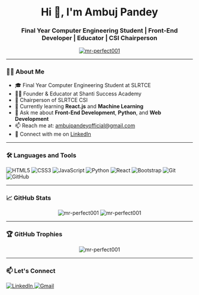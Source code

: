 <!-- Profile README for mr-perfect001 -->

<h1 align="center">Hi 👋, I'm Ambuj Pandey</h1>
<h3 align="center">Final Year Computer Engineering Student | Front-End Developer | Educator | CSI Chairperson</h3>

<p align="center">
  <a href="https://github.com/mr-perfect001">
    <img src="https://komarev.com/ghpvc/?username=mr-perfect001&label=Profile%20views&color=0e75b6&style=flat" alt="mr-perfect001" />
  </a>
</p>

---

### 👨‍💻 About Me

- 🎓 Final Year Computer Engineering Student at SLRTCE
- 👨‍🏫 Founder & Educator at Shanti Success Academy
- 💼 Chairperson of SLRTCE CSI
- 🌱 Currently learning **React.js** and **Machine Learning**
- 💬 Ask me about **Front-End Development**, **Python**, and **Web Development**
- 📫 Reach me at: [ambujpandeyofficial@gmail.com](mailto:ambujpandeyofficial@gmail.com)
- 🔗 Connect with me on [LinkedIn](https://www.linkedin.com/in/ambujpandey007)

---

### 🛠️ Languages and Tools

<p align="left">
  <img src="https://img.shields.io/badge/HTML5-E34F26?style=flat&logo=html5&logoColor=white" alt="HTML5" />
  <img src="https://img.shields.io/badge/CSS3-1572B6?style=flat&logo=css3&logoColor=white" alt="CSS3" />
  <img src="https://img.shields.io/badge/JavaScript-F7DF1E?style=flat&logo=javascript&logoColor=black" alt="JavaScript" />
  <img src="https://img.shields.io/badge/Python-3776AB?style=flat&logo=python&logoColor=white" alt="Python" />
  <img src="https://img.shields.io/badge/React-61DAFB?style=flat&logo=react&logoColor=black" alt="React" />
  <img src="https://img.shields.io/badge/Bootstrap-563D7C?style=flat&logo=bootstrap&logoColor=white" alt="Bootstrap" />
  <img src="https://img.shields.io/badge/Git-F05032?style=flat&logo=git&logoColor=white" alt="Git" />
  <img src="https://img.shields.io/badge/GitHub-181717?style=flat&logo=github&logoColor=white" alt="GitHub" />
</p>

---

### 📈 GitHub Stats

<p align="center">
  <img src="https://github-readme-stats.vercel.app/api?username=mr-perfect001&show_icons=true&locale=en" alt="mr-perfect001" />
  <img src="https://github-readme-streak-stats.herokuapp.com/?user=mr-perfect001&" alt="mr-perfect001" />
</p>

---

### 🏆 GitHub Trophies

<p align="center">
  <img src="https://github-profile-trophy.vercel.app/?username=mr-perfect001&theme=radical" alt="mr-perfect001" />
</p>

---

### 📫 Let's Connect

<p align="left">
  <a href="https://www.linkedin.com/in/ambujpandey007" target="_blank">
    <img src="https://img.shields.io/badge/LinkedIn-blue?style=flat&logo=linkedin&logoColor=white" alt="LinkedIn" />
  </a>
  <a href="mailto:ambujpandey57@gmail.com">
    <img src="https://img.shields.io/badge/Gmail-D14836?style=flat&logo=gmail&logoColor=white" alt="Gmail" />
  </a>
</p>
